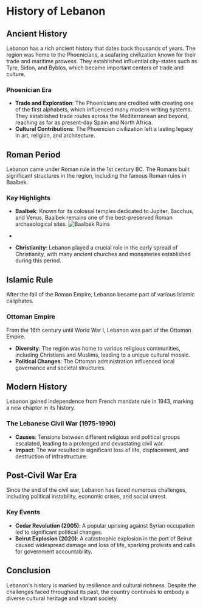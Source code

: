 # History of Lebanon

## Ancient History
Lebanon has a rich ancient history that dates back thousands of years. The region was home to the Phoenicians, a seafaring civilization known for their trade and maritime prowess. They established influential city-states such as Tyre, Sidon, and Byblos, which became important centers of trade and culture.

### Phoenician Era
- **Trade and Exploration**: The Phoenicians are credited with creating one of the first alphabets, which influenced many modern writing systems. They established trade routes across the Mediterranean and beyond, reaching as far as present-day Spain and North Africa.
- **Cultural Contributions**: The Phoenician civilization left a lasting legacy in art, religion, and architecture.

## Roman Period
Lebanon came under Roman rule in the 1st century BC. The Romans built significant structures in the region, including the famous Roman ruins in Baalbek.

### Key Highlights
- **Baalbek**: Known for its colossal temples dedicated to Jupiter, Bacchus, and Venus, Baalbek remains one of the best-preserved Roman archaeological sites.
![Baalbek Ruins](https://github.com/Mary-create24/escapade-libanaise/raw/main/images/2-baalbek.jpg)

-
- **Christianity**: Lebanon played a crucial role in the early spread of Christianity, with many ancient churches and monasteries established during this period.

## Islamic Rule
After the fall of the Roman Empire, Lebanon became part of various Islamic caliphates.

### Ottoman Empire
From the 16th century until World War I, Lebanon was part of the Ottoman Empire.
- **Diversity**: The region was home to various religious communities, including Christians and Muslims, leading to a unique cultural mosaic.
- **Political Changes**: The Ottoman administration influenced local governance and societal structures.

## Modern History
Lebanon gained independence from French mandate rule in 1943, marking a new chapter in its history.

### The Lebanese Civil War (1975-1990)
- **Causes**: Tensions between different religious and political groups escalated, leading to a prolonged and devastating civil war.
- **Impact**: The war resulted in significant loss of life, displacement, and destruction of infrastructure.

## Post-Civil War Era
Since the end of the civil war, Lebanon has faced numerous challenges, including political instability, economic crises, and social unrest.

### Key Events
- **Cedar Revolution (2005)**: A popular uprising against Syrian occupation led to significant political changes.
- **Beirut Explosion (2020)**: A catastrophic explosion in the port of Beirut caused widespread damage and loss of life, sparking protests and calls for government accountability.

## Conclusion
Lebanon's history is marked by resilience and cultural richness. Despite the challenges faced throughout its past, the country continues to embody a diverse cultural heritage and vibrant society.

